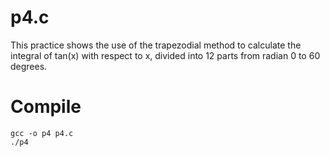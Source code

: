 # p4.c
This practice shows the use of the trapezodial method to calculate the integral of tan(x) with respect to x, divided into 12 parts from radian 0 to 60 degrees.

# Compile
```
gcc -o p4 p4.c
./p4
```